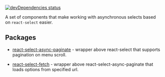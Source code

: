 [![devDependencies status](https://david-dm.org/vtaits/react-select-async-paginate/dev-status.svg)](https://david-dm.org/vtaits/react-select-async-paginate?type=dev)

A set of components that make working with asynchronous selects based on `react-select` easier.

## Packages

- [react-select-async-paginate](https://github.com/vtaits/react-select-async-paginate/tree/master/packages/react-select-async-paginate) - wrapper above react-select that supports pagination on menu scroll.

- [react-select-fetch](https://github.com/vtaits/react-select-async-paginate/tree/master/packages/react-select-fetch) - wrapper above react-select-async-paginate that loads options from specified url.
